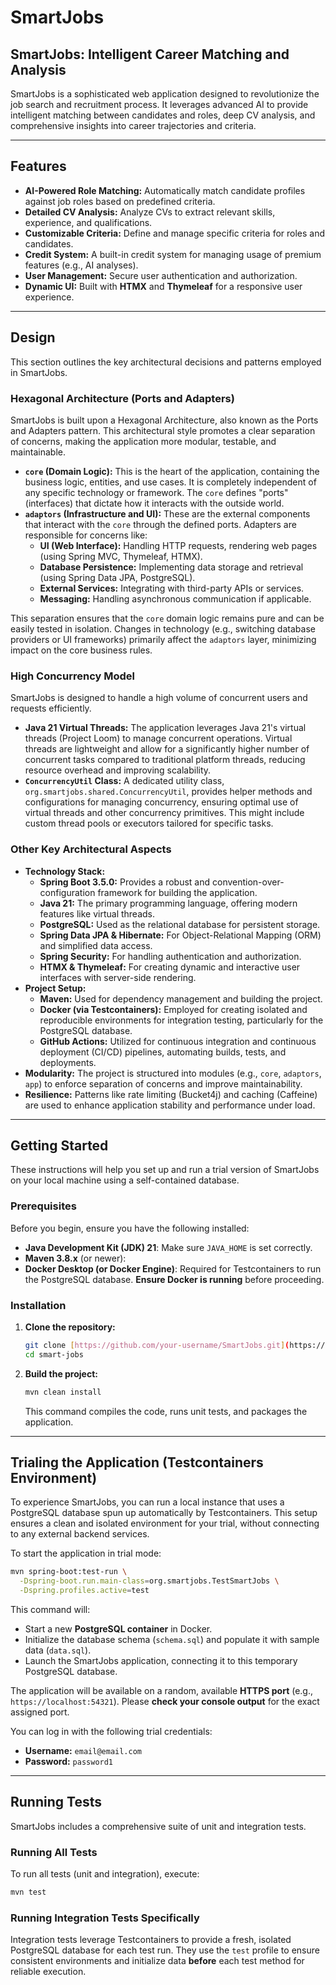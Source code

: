 # SmartJobs

## SmartJobs: Intelligent Career Matching and Analysis

SmartJobs is a sophisticated web application designed to revolutionize the job search and recruitment process. It leverages advanced AI to provide intelligent matching between candidates and roles, deep CV analysis, and comprehensive insights into career trajectories and criteria.

---

## Features

* **AI-Powered Role Matching:** Automatically match candidate profiles against job roles based on predefined criteria.
* **Detailed CV Analysis:** Analyze CVs to extract relevant skills, experience, and qualifications.
* **Customizable Criteria:** Define and manage specific criteria for roles and candidates.
* **Credit System:** A built-in credit system for managing usage of premium features (e.g., AI analyses).
* **User Management:** Secure user authentication and authorization.
* **Dynamic UI:** Built with **HTMX** and **Thymeleaf** for a responsive user experience.

---

## Design

This section outlines the key architectural decisions and patterns employed in SmartJobs.

### Hexagonal Architecture (Ports and Adapters)

SmartJobs is built upon a Hexagonal Architecture, also known as the Ports and Adapters pattern. This architectural style promotes a clear separation of concerns, making the application more modular, testable, and maintainable.

*   **`core` (Domain Logic):** This is the heart of the application, containing the business logic, entities, and use cases. It is completely independent of any specific technology or framework. The `core` defines "ports" (interfaces) that dictate how it interacts with the outside world.
*   **`adaptors` (Infrastructure and UI):** These are the external components that interact with the `core` through the defined ports. Adapters are responsible for concerns like:
    *   **UI (Web Interface):** Handling HTTP requests, rendering web pages (using Spring MVC, Thymeleaf, HTMX).
    *   **Database Persistence:** Implementing data storage and retrieval (using Spring Data JPA, PostgreSQL).
    *   **External Services:** Integrating with third-party APIs or services.
    *   **Messaging:** Handling asynchronous communication if applicable.

This separation ensures that the `core` domain logic remains pure and can be easily tested in isolation. Changes in technology (e.g., switching database providers or UI frameworks) primarily affect the `adaptors` layer, minimizing impact on the core business rules.

### High Concurrency Model

SmartJobs is designed to handle a high volume of concurrent users and requests efficiently.

*   **Java 21 Virtual Threads:** The application leverages Java 21's virtual threads (Project Loom) to manage concurrent operations. Virtual threads are lightweight and allow for a significantly higher number of concurrent tasks compared to traditional platform threads, reducing resource overhead and improving scalability.
*   **`ConcurrencyUtil` Class:** A dedicated utility class, `org.smartjobs.shared.ConcurrencyUtil`, provides helper methods and configurations for managing concurrency, ensuring optimal use of virtual threads and other concurrency primitives. This might include custom thread pools or executors tailored for specific tasks.

### Other Key Architectural Aspects

*   **Technology Stack:**
    *   **Spring Boot 3.5.0:** Provides a robust and convention-over-configuration framework for building the application.
    *   **Java 21:** The primary programming language, offering modern features like virtual threads.
    *   **PostgreSQL:** Used as the relational database for persistent storage.
    *   **Spring Data JPA & Hibernate:** For Object-Relational Mapping (ORM) and simplified data access.
    *   **Spring Security:** For handling authentication and authorization.
    *   **HTMX & Thymeleaf:** For creating dynamic and interactive user interfaces with server-side rendering.
*   **Project Setup:**
    *   **Maven:** Used for dependency management and building the project.
    *   **Docker (via Testcontainers):** Employed for creating isolated and reproducible environments for integration testing, particularly for the PostgreSQL database.
    *   **GitHub Actions:** Utilized for continuous integration and continuous deployment (CI/CD) pipelines, automating builds, tests, and deployments.
*   **Modularity:** The project is structured into modules (e.g., `core`, `adaptors`, `app`) to enforce separation of concerns and improve maintainability.
*   **Resilience:** Patterns like rate limiting (Bucket4j) and caching (Caffeine) are used to enhance application stability and performance under load.

---

## Getting Started

These instructions will help you set up and run a trial version of SmartJobs on your local machine using a self-contained database.

### Prerequisites

Before you begin, ensure you have the following installed:

* **Java Development Kit (JDK) 21**: Make sure `JAVA_HOME` is set correctly.
* **Maven 3.8.x** (or newer):
* **Docker Desktop (or Docker Engine)**: Required for Testcontainers to run the PostgreSQL database. **Ensure Docker is running** before proceeding.

### Installation

1. **Clone the repository:**
   ```bash
   git clone [https://github.com/your-username/SmartJobs.git](https://github.com/your-username/SmartJobs.git)
   cd smart-jobs
   ```
2. **Build the project:**
   ```bash
   mvn clean install
   ```
   This command compiles the code, runs unit tests, and packages the application.

---

## Trialing the Application (Testcontainers Environment)

To experience SmartJobs, you can run a local instance that uses a PostgreSQL database spun up automatically by Testcontainers. This setup ensures a clean and isolated environment for your trial, without connecting to any external backend services.

To start the application in trial mode:

```bash
mvn spring-boot:test-run \
  -Dspring-boot.run.main-class=org.smartjobs.TestSmartJobs \
  -Dspring.profiles.active=test
```

This command will:

* Start a new **PostgreSQL container** in Docker.
* Initialize the database schema (`schema.sql`) and populate it with sample data (`data.sql`).
* Launch the SmartJobs application, connecting it to this temporary PostgreSQL database.

The application will be available on a random, available **HTTPS port** (e.g., `https://localhost:54321`). Please **check your console output** for the exact assigned port.

You can log in with the following trial credentials:

* **Username:** `email@email.com`
* **Password:** `password1`

---

## Running Tests

SmartJobs includes a comprehensive suite of unit and integration tests.

### Running All Tests

To run all tests (unit and integration), execute:

```bash
mvn test
```

### Running Integration Tests Specifically

Integration tests leverage Testcontainers to provide a fresh, isolated PostgreSQL database for each test run. They use the `test` profile to ensure consistent environments and initialize data **before** each test method for reliable execution.
